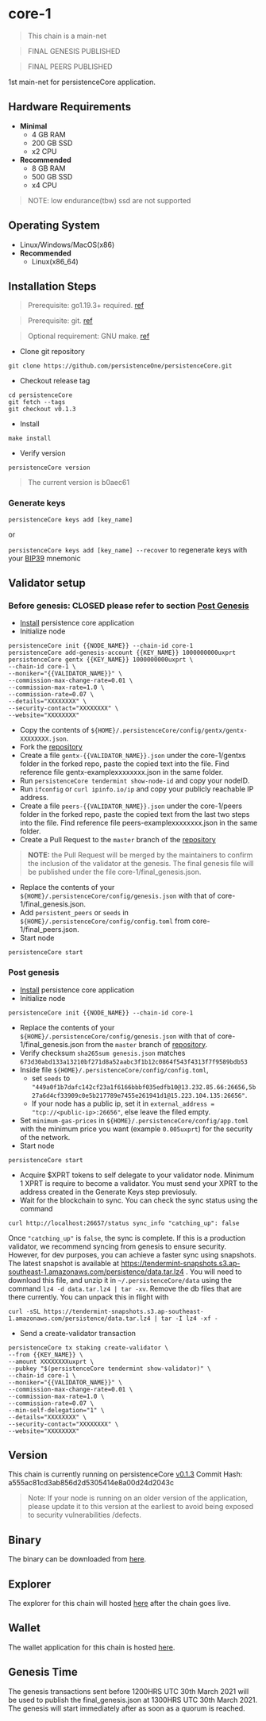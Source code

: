 # core-1 
> This chain is a main-net
 
> FINAL GENESIS PUBLISHED
 
> FINAL PEERS PUBLISHED

1st main-net for persistenceCore application.

## Hardware Requirements
* **Minimal**
    * 4 GB RAM
    * 200 GB SSD
    * x2 CPU
* **Recommended**
    * 8 GB RAM
    * 500 GB SSD
    * x4 CPU

> NOTE: low endurance(tbw) ssd are not supported

## Operating System
* Linux/Windows/MacOS(x86)
* **Recommended**
    * Linux(x86_64)

## Installation Steps
>Prerequisite: go1.19.3+ required. [ref](https://golang.org/doc/install)

>Prerequisite: git. [ref](https://github.com/git/git)

>Optional requirement: GNU make. [ref](https://www.gnu.org/software/make/manual/html_node/index.html)

* Clone git repository
```shell
git clone https://github.com/persistenceOne/persistenceCore.git
```
* Checkout release tag
```shell
cd persistenceCore
git fetch --tags
git checkout v0.1.3
```
* Install
```shell
make install
```
* Verify version
```
persistenceCore version
```
> The current version is b0aec61

### Generate keys

`persistenceCore keys add [key_name]`

or

`persistenceCore keys add [key_name] --recover` to regenerate keys with your [BIP39](https://github.com/bitcoin/bips/tree/master/bip-0039) mnemonic


## Validator setup

### Before genesis: CLOSED please refer to section [Post Genesis](#post-genesis)

* [Install](#installation-steps) persistence core application
* Initialize node
```shell
persistenceCore init {{NODE_NAME}} --chain-id core-1
persistenceCore add-genesis-account {{KEY_NAME}} 1000000000uxprt
persistenceCore gentx {{KEY_NAME}} 1000000000uxprt \
--chain-id core-1 \
--moniker="{{VALIDATOR_NAME}}" \
--commission-max-change-rate=0.01 \
--commission-max-rate=1.0 \
--commission-rate=0.07 \
--details="XXXXXXXX" \
--security-contact="XXXXXXXX" \
--website="XXXXXXXX"
```
* Copy the contents of `${HOME}/.persistenceCore/config/gentx/gentx-XXXXXXXX.json`.
* Fork the [repository](https://github.com/persistenceOne/genesisTransactions)
* Create a file `gentx-{{VALIDATOR_NAME}}.json` under the core-1/gentxs folder in the forked repo, paste the copied text into the file. Find reference file gentx-examplexxxxxxxx.json in the same folder.
* Run `persistenceCore tendermint show-node-id` and copy your nodeID.
* Run `ifconfig` or `curl ipinfo.io/ip` and copy your publicly reachable IP address.
* Create a file `peers-{{VALIDATOR_NAME}}.json` under the core-1/peers folder in the forked repo, paste the copied text from the last two steps into the file. Find reference file peers-examplexxxxxxxx.json in the same folder.
* Create a Pull Request to the `master` branch of the [repository](https://github.com/persistenceOne/genesisTransactions)
>**NOTE:** the Pull Request will be merged by the maintainers to confirm the inclusion of the validator at the genesis. The final genesis file will be published under the file core-1/final_genesis.json.
* Replace the contents of your `${HOME}/.persistenceCore/config/genesis.json` with that of core-1/final_genesis.json.
* Add `persistent_peers` or `seeds` in `${HOME}/.persistenceCore/config/config.toml` from core-1/final_peers.json.
* Start node
```shell
persistenceCore start
```

### Post genesis

* [Install](#installation-steps) persistence core application
* Initialize node
```shell
persistenceCore init {{NODE_NAME}} --chain-id core-1
```
* Replace the contents of your `${HOME}/.persistenceCore/config/genesis.json` with that of core-1/final_genesis.json from the `master` branch of [repository](https://github.com/persistenceOne/genesisTransactions).
* Verify checksum `sha265sum genesis.json` matches `673d30abd133a13210bf271d8a52aabc3f1b12c0864f543f4313f7f9589bdb53`
* Inside file `${HOME}/.persistenceCore/config/config.toml`, 
  * set `seeds` to `"449a0f1b7dafc142cf23a1f6166bbbf035edfb10@13.232.85.66:26656,5b27a6d4cf33909c0e5b217789e7455e261941d1@15.223.104.135:26656"`.
  * If your node has a public ip, set it in `external_address = "tcp://<public-ip>:26656"`, else leave the filed empty.
* Set `minimum-gas-prices` in `${HOME}/.persistenceCore/config/app.toml` with the minimum price you want (example `0.005uxprt`) for the security of the network.
* Start node
```shell
persistenceCore start
```
* Acquire $XPRT tokens to self delegate to your validator node. Minimum 1 XPRT is require to become a validator. You must send your XPRT to the address created in the Generate Keys step previosuly.
* Wait for the blockchain to sync. You can check the sync status using the command
```
curl http://localhost:26657/status sync_info "catching_up": false
```
Once `"catching_up"` is `false`, the sync is complete. If this is a production validator, we recommend syncing from genesis to ensure security. However, for dev purposes, you can achieve a faster sync using snapshots. The latest snapshot is available at  https://tendermint-snapshots.s3.ap-southeast-1.amazonaws.com/persistence/data.tar.lz4 .
You will need to download this file, and unzip it in `~/.persistenceCore/data` using the command `lz4 -d data.tar.lz4 | tar -xv`. Remove the db files that are there currently.
You can unpack this in flight with
```
curl -sSL https://tendermint-snapshots.s3.ap-southeast-1.amazonaws.com/persistence/data.tar.lz4 | tar -I lz4 -xf -
```
* Send a create-validator transaction
```
persistenceCore tx staking create-validator \
--from {{KEY_NAME}} \
--amount XXXXXXXXuxprt \
--pubkey "$(persistenceCore tendermint show-validator)" \
--chain-id core-1 \
--moniker="{{VALIDATOR_NAME}}" \
--commission-max-change-rate=0.01 \
--commission-max-rate=1.0 \
--commission-rate=0.07 \
--min-self-delegation="1" \
--details="XXXXXXXX" \
--security-contact="XXXXXXXX" \
--website="XXXXXXXX"
```
## Version
This chain is currently running on persistenceCore [v0.1.3](https://github.com/persistenceOne/persistenceCore/releases/tag/v0.1.3)
Commit Hash: a555ac81cd3ab856d2d5305414e8a00d24d2043c
>Note: If your node is running on an older version of the application, please update it to this version at the earliest to avoid being exposed to security vulnerabilities /defects.

## Binary 
The binary can be downloaded from [here](https://github.com/persistenceOne/persistenceCore/releases/tag/v0.1.3).

## Explorer
The explorer for this chain will hosted [here](https://explorer.persistence.one) after the chain goes live.

## Wallet
The wallet application for this chain is hosted [here](https://wallet.persistence.one).

## Genesis Time
The genesis transactions sent before 1200HRS UTC 30th March 2021 will be used to publish the final_genesis.json at 1300HRS UTC 30th March 2021. The genesis will start immediately after as soon as a quorum is reached.
